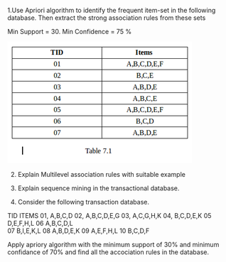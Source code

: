 1.Use Apriori algorithm to identify the frequent item-set in the following database. Then extract the strong association rules from these sets

Min Support = 30.  Min Confidence = 75 %

 ![Table_7.1.png](/Images/Table_7.1.png)


2. Explain Multilevel association rules with suitable example 

3. Explain sequence mining in the transactional database.

4. Consider the following transaction database.

TID	ITEMS
01,	A,B,C,D
02, 	A,B,C,D,E,G
03,	A,C,G,H,K
04,	B,C,D,E,K
05	D,E,F,H,L
06	A,B,C,D,L	
07	B,I,E,K,L
08	A,B,D,E,K
09	A,E,F,H,L
10	B,C,D,F

Apply apriory algorithm with the minimum support of 30% and minimum confidance of 70% and find all the accociation rules in the database.

	
